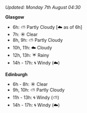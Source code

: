 *Updated: Monday 7th August 04:30*

**Glasgow**

* 6h: :partly_sunny: Partly Cloudy [:cloud: as of 6h]
* 7h: :sunny: Clear
* 8h, 9h: :partly_sunny: Partly Cloudy
* 10h, 11h: :cloud: Cloudy
* 12h, 13h: :umbrella: Rainy
* 14h - 17h: :cyclone: Windy (:cloud:)

**Edinburgh**

* 6h - 8h: :sunny: Clear
* 9h, 10h: :partly_sunny: Partly Cloudy
* 11h - 13h: :cyclone: Windy (:partly_sunny:)
* 14h - 17h: :cyclone: Windy (:cloud:)
